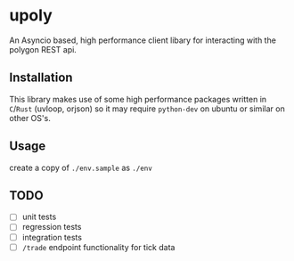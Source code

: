 # upoly

An Asyncio based, high performance client libary for interacting
with the polygon REST api.

## Installation

This library makes use of some high performance packages written in `C`/`Rust`
(uvloop, orjson) so it may require `python-dev` on ubuntu or similar on
other OS's.

## Usage

create a copy of `./env.sample` as `./env`

## TODO

- [ ] unit tests
- [ ] regression tests
- [ ] integration tests
- [ ] `/trade` endpoint functionality for tick data
